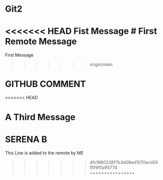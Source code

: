 # Git2
<<<<<<< HEAD
Fist Message # First Remote Message
=======
First Message
>>>>>>> origin/main
# GITHUB COMMENT
<<<<<<< HEAD
# A Third Message
SERENA B
=======
This Line is added to the remote by ME
>>>>>>> dfc1880338f7b3d08ed1070ecd55f5f9f5a95774
++++++++++++++++
